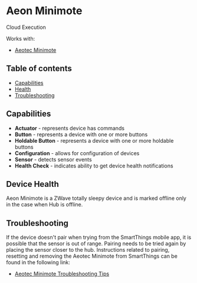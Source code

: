 # Aeon Minimote

Cloud Execution

Works with: 

* [Aeotec Minimote](http://aeotec.com/small-z-wave-remote-control)

## Table of contents

* [Capabilities](#capabilities)
* [Health](#device-health)
* [Troubleshooting](#troubleshooting)

## Capabilities

* **Actuator** - represents device has commands
* **Button** - represents a device with one or more buttons
* **Holdable Button** - represents a device with one or more holdable buttons
* **Configuration** - allows for configuration of devices
* **Sensor** - detects sensor events
* **Health Check** - indicates ability to get device health notifications

## Device Health

Aeon Minimote is a ZWave totally sleepy device and is marked offline only in the case when Hub is offline.

## Troubleshooting

If the device doesn't pair when trying from the SmartThings mobile app, it is possible that the sensor is out of range.
Pairing needs to be tried again by placing the sensor closer to the hub.
Instructions related to pairing, resetting and removing the Aeotec Minimote from SmartThings can be found in the following link:
* [Aeotec Minimote Troubleshooting Tips](https://support.smartthings.com/hc/en-us/articles/202087904-Aeotec-Minimote)
